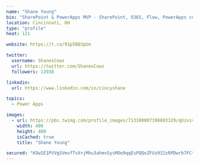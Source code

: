 ```yaml
---
name: "Shane Young"
bio: "SharePoint & PowerApps MVP - SharePoint, O365, Flow, PowerApps consulting? @PowerApps911 | Pure Snark? You found it."
location: Cincinnati, OH
type: "profile"
heat: 121

website: https://t.co/91p5BQ3pUe

twitter:
  username: ShanesCows
  url: https://twitter.com/ShanesCows
  followers: 13938

linkedin:
  url: https://www.linkedin.com/in/cincyshane

topics:
  - Power Apps

images:
  - url: https://pbs.twimg.com/profile_images/713100007398883329/qUzvsvQ3_400x400.jpg
    width: 400
    height: 400
    isCached: true
    title: "Shane Young"

secured: "KOw1E1PVVgSVmvfTvX+jMhu3ahmvSysMOe9qqEsPQQoZFUz932zRPDwrb7FCtjQs2oA/KVpEsy/OOhgSZ9Vzz9MAiL4YIXphMB9zrPsMAuHY+2cGA5L5J7nWjyayVYaz7fTHtYIa8DZtLHBweCdXkzH+WM4+5u2ggRB/VxAEPp/zXdiVIEhA9fwUQPJ/eF/smJ/CqmlZXNc6usIjenx6NDFrPsf4i16U3mR20aDGuR8Q+ogH41a0vWnz7tXDCdDocVDpD4PsGMaXV+bkrLcZQIqRVHKmzycbiFfNBmSUEmQK0gxe+97G3x0T/dVMmDyRCUI9oJgXydaRA6W5/xuKTJiogQDIYYm+yoJHOR30WQUh+E9KQ868UxV1j4DOfDRPmBiUHm0kcSXblNS2Oilw038bdNjKIU44ZIaOs/TS1cs=;9Op+IzL4Bc8WZ98aWfobvw=="
---
```



